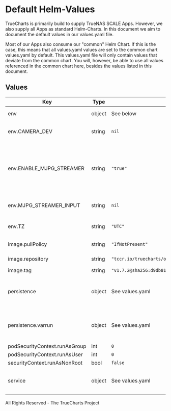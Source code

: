 # Default Helm-Values

TrueCharts is primarily build to supply TrueNAS SCALE Apps.
However, we also supply all Apps as standard Helm-Charts. In this document we aim to document the default values in our values.yaml file.

Most of our Apps also consume our "common" Helm Chart.
If this is the case, this means that all values.yaml values are set to the common chart values.yaml by default. This values.yaml file will only contain values that deviate from the common chart.
You will, however, be able to use all values referenced in the common chart here, besides the values listed in this document.

## Values

| Key | Type | Default | Description |
|-----|------|---------|-------------|
| env | object | See below | environment variables. |
| env.CAMERA_DEV | string | `nil` | MJPG Streamer camera device |
| env.ENABLE_MJPG_STREAMER | string | `"true"` | Enable MJPG Streamer Enable this to ensure camera streaming is enabled you add a video device. |
| env.MJPG_STREAMER_INPUT | string | `nil` | MJPG Streamer input parameters |
| env.TZ | string | `"UTC"` | Set the container timezone |
| image.pullPolicy | string | `"IfNotPresent"` | image pull policy |
| image.repository | string | `"tccr.io/truecharts/octoprint"` | image repository |
| image.tag | string | `"v1.7.2@sha256:d9db81d173df140c4e018965ebafba9be5f58a83f40e1c489210220627a13d24"` | image tag |
| persistence | object | See values.yaml | Configure persistence settings for the chart under this key. |
| persistence.varrun | object | See values.yaml | Configure a hostPathMount to mount a USB device in the container. |
| podSecurityContext.runAsGroup | int | `0` |  |
| podSecurityContext.runAsUser | int | `0` |  |
| securityContext.runAsNonRoot | bool | `false` |  |
| service | object | See values.yaml | Configures service settings for the chart. |

All Rights Reserved - The TrueCharts Project
